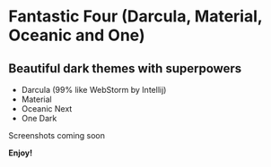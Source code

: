 # Fantastic Four (Darcula, Material, Oceanic and One)
## Beautiful dark themes with superpowers

 - Darcula (99% like WebStorm by Intellij)
 - Material
 - Oceanic Next
 - One Dark

Screenshots coming soon

**Enjoy!**
